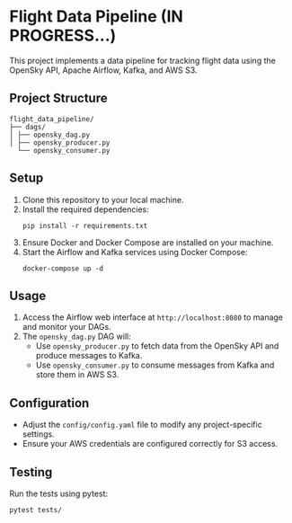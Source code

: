 # Flight Data Pipeline (IN PROGRESS...)

This project implements a data pipeline for tracking flight data using the OpenSky API, Apache Airflow, Kafka, and AWS S3.

## Project Structure
```
flight_data_pipeline/
├── dags/
│ ├── opensky_dag.py
│ ├── opensky_producer.py
  └── opensky_consumer.py

```

## Setup

1. Clone this repository to your local machine.
2. Install the required dependencies:
   ```
   pip install -r requirements.txt
   ```
3. Ensure Docker and Docker Compose are installed on your machine.
4. Start the Airflow and Kafka services using Docker Compose:
   ```
   docker-compose up -d
   ```

## Usage

1. Access the Airflow web interface at `http://localhost:8080` to manage and monitor your DAGs.
2. The `opensky_dag.py` DAG will:
   - Use `opensky_producer.py` to fetch data from the OpenSky API and produce messages to Kafka.
   - Use `opensky_consumer.py` to consume messages from Kafka and store them in AWS S3.

## Configuration

- Adjust the `config/config.yaml` file to modify any project-specific settings.
- Ensure your AWS credentials are configured correctly for S3 access.

## Testing

Run the tests using pytest:
```
pytest tests/
```
